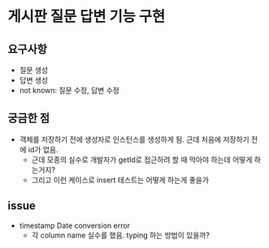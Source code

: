 # 게시판 질문 답변 기능 구현

## 요구사항
* 질문 생성
* 답변 생성
* not known: 질문 수정, 답변 수정

## 궁금한 점
* 객체를 저장하기 전에 생성자로 인스턴스를 생성하게 됨. 근데 처음에 저장하기 전에 id가 없음.
  * 근데 모종의 실수로 개발자가 getId로 접근하려 할 때 막아야 하는데 어떻게 하는거지?
  * 그리고 이런 케이스로 insert 테스트는 어떻게 하는게 좋을가

## issue
* timestamp Date conversion error
  * 각 column name 실수를 했음. typing 하는 방법이 있을까?

